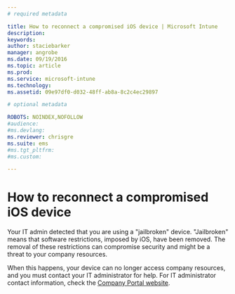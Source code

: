 ```yaml
---
# required metadata

title: How to reconnect a compromised iOS device | Microsoft Intune
description:
keywords:
author: staciebarker
manager: angrobe
ms.date: 09/19/2016
ms.topic: article
ms.prod:
ms.service: microsoft-intune
ms.technology:
ms.assetid: 09e97df0-d032-48ff-ab8a-8c2c4ec29897

# optional metadata

ROBOTS: NOINDEX,NOFOLLOW
#audience:
#ms.devlang:
ms.reviewer: chrisgre
ms.suite: ems
#ms.tgt_pltfrm:
#ms.custom:

---
```


# How to reconnect a compromised iOS device
Your IT admin detected that you are using a "jailbroken" device. "Jailbroken" means that software restrictions, imposed by iOS, have been removed. The removal of these restrictions can compromise security and might be a threat to your company resources. 

When this happens, your device can no longer access company resources, and you must contact your IT administrator for help. For IT administrator contact information, check the [Company Portal website](http://portal.manage.microsoft.com).
